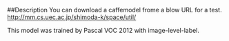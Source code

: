 ##Description
You can download a caffemodel frome a blow URL for a test.
http://mm.cs.uec.ac.jp/shimoda-k/space/util/

This model was trained by Pascal VOC 2012 with image-level-label.
